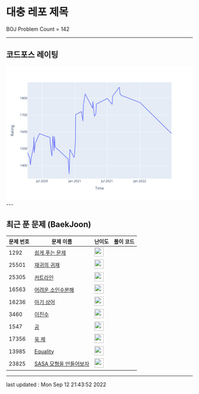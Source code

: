 # 대충 레포 제목

BOJ Problem Count = 142

---

## 코드포스 레이팅
[![Rating Graph](./cfStats.svg)](https://github.com/ingyu1008/Algorithm-Problem-Solving/blob/master/cfStats.html)---

## 최근 푼 문제 (BaekJoon)
| 문제 번호 | 문제 이름 | 난이도 | 풀이 코드 |
| --- | --- | --- | --- |
| 1292 | [쉽게 푸는 문제](https://www.acmicpc.net/problem/1292) | <img height="25px" width="25px=" src="https://static.solved.ac/tier_small/5.svg"/> |  |
| 25501 | [재귀의 귀재](https://www.acmicpc.net/problem/25501) | <img height="25px" width="25px=" src="https://static.solved.ac/tier_small/4.svg"/> |  |
| 25305 | [커트라인](https://www.acmicpc.net/problem/25305) | <img height="25px" width="25px=" src="https://static.solved.ac/tier_small/4.svg"/> |  |
| 16563 | [어려운 소인수분해](https://www.acmicpc.net/problem/16563) | <img height="25px" width="25px=" src="https://static.solved.ac/tier_small/12.svg"/> |  |
| 16236 | [아기 상어](https://www.acmicpc.net/problem/16236) | <img height="25px" width="25px=" src="https://static.solved.ac/tier_small/13.svg"/> |  |
| 3460 | [이진수](https://www.acmicpc.net/problem/3460) | <img height="25px" width="25px=" src="https://static.solved.ac/tier_small/3.svg"/> |  |
| 1547 | [공](https://www.acmicpc.net/problem/1547) | <img height="25px" width="25px=" src="https://static.solved.ac/tier_small/3.svg"/> |  |
| 17356 | [욱 제](https://www.acmicpc.net/problem/17356) | <img height="25px" width="25px=" src="https://static.solved.ac/tier_small/2.svg"/> |  |
| 13985 | [Equality](https://www.acmicpc.net/problem/13985) | <img height="25px" width="25px=" src="https://static.solved.ac/tier_small/2.svg"/> |  |
| 23825 | [SASA 모형을 만들어보자](https://www.acmicpc.net/problem/23825) | <img height="25px" width="25px=" src="https://static.solved.ac/tier_small/2.svg"/> |  |


---

last updated : Mon Sep 12 21:43:52 2022

